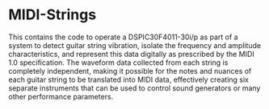 # MIDI-Strings
This contains the code to operate a DSPIC30F4011-30i/p as part of a system to detect guitar string vibration, isolate the frequency and amplitude characteristics, and represent this data digitally as prescribed by the MIDI 1.0 specification. The waveform data collected from each string is completely independent, making it possible for the notes and nuances of each guitar string to be translated into MIDI data, effectively creating six separate instruments that can be used to control sound generators or many other performance parameters. 
